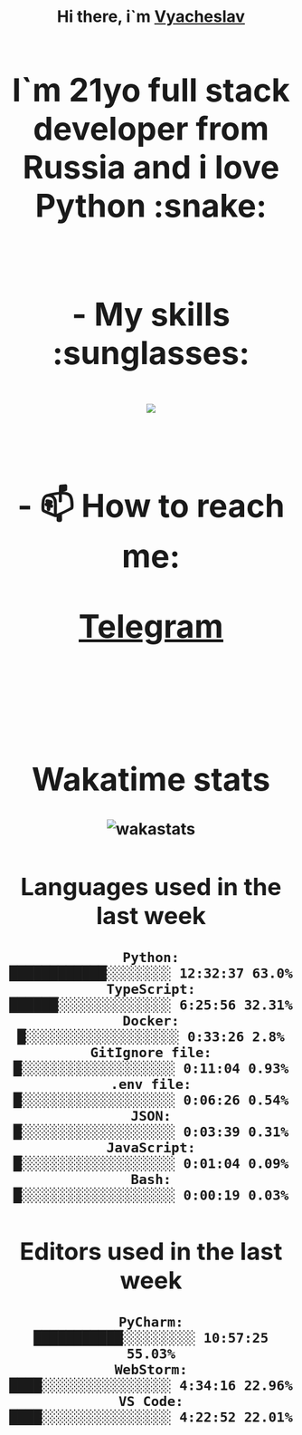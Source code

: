 <h1 align='center'>Hi there, i`m <a href='https://t.me/syavabrazzzers'>Vyacheslav<a/> <h1/>

<p>I`m 21yo full stack developer from Russia and i love Python :snake: <p/>

<br>
- My skills :sunglasses:
<p align="center">
    <img src="https://skillicons.dev/icons?i=git,docker,linux,postgres,mysql,python,django,fastapi,javascript,typescript,react,next,tailwind" />
<p/>

<br>
- 📫 How to reach me: 
<p>
<a href='https://t.me/syavabrazzzers'>Telegram<a/>
<p/>
<br>

<h1 align='center'>Wakatime stats</h1>

<img alt="wakastats" src="https://waka-widget.up.railway.app/language?langs=all&user=TaiLo&randomGradient=true&bgLineColor=696969&maxLangs=5&theme=dark" />
    
<!--START_SECTION:waka-->
## Languages used in the last week
```text
Python:               ████████████░░░░░░░░ 12:32:37 63.0%
TypeScript:           ██████░░░░░░░░░░░░░░ 6:25:56 32.31%
Docker:               █░░░░░░░░░░░░░░░░░░░ 0:33:26 2.8%
GitIgnore file:       █░░░░░░░░░░░░░░░░░░░ 0:11:04 0.93%
.env file:            █░░░░░░░░░░░░░░░░░░░ 0:06:26 0.54%
JSON:                 █░░░░░░░░░░░░░░░░░░░ 0:03:39 0.31%
JavaScript:           █░░░░░░░░░░░░░░░░░░░ 0:01:04 0.09%
Bash:                 █░░░░░░░░░░░░░░░░░░░ 0:00:19 0.03%
```
## Editors used in the last week
```text
PyCharm:              ███████████░░░░░░░░░ 10:57:25 55.03%
WebStorm:             ████░░░░░░░░░░░░░░░░ 4:34:16 22.96%
VS Code:              ████░░░░░░░░░░░░░░░░ 4:22:52 22.01%
```

<!--END_SECTION:waka-->


